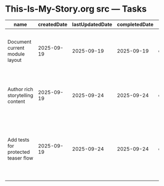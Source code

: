 # This-Is-My-Story.org src — Tasks

| name                                | createdDate | lastUpdatedDate | completedDate | status   | description                                                                                                |
| ----------------------------------- | ----------- | --------------- | ------------- | -------- | ---------------------------------------------------------------------------------------------------------- |
| Document current module layout      | 2025-09-19  | 2025-09-19      | 2025-09-19    | complete | README now notes where the entry point, app component, and welcome card live.                              |
| Author rich storytelling content    | 2025-09-19  | 2025-09-24      | 2025-09-24    | complete | Replace placeholder JSX with narrative sections, imagery, and CTA buttons.                                 |
| Add tests for protected teaser flow | 2025-09-19  | 2025-09-24      | 2025-09-24    | complete | Cover the path where authenticated storytellers see the welcome component and guests only see teaser copy. |
